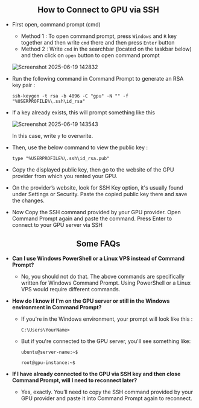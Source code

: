 <h2 align=center>How to Connect to GPU via SSH</h2>

- First open, command prompt (cmd)
  - Method 1 : To open command prompt, press `Windows` and `R` key together and then write `cmd` there and then press `Enter` button
  - Method 2 : Write `cmd` in the searchbar (located on the taskbar below) and then click on `open` button to open command prompt
    
  ![Screenshot 2025-06-19 142832](https://github.com/user-attachments/assets/55b6f4ca-000b-479e-bbdc-1b9c2026d35b)

- Run the following command in Command Prompt to generate an RSA key pair :
  ```
  ssh-keygen -t rsa -b 4096 -C "gpu" -N "" -f "%USERPROFILE%\.ssh\id_rsa"
  ```
- If a key already exists, this will prompt something like this
  
  ![Screenshot 2025-06-19 143543](https://github.com/user-attachments/assets/eecb6381-a29f-4d8f-a800-61e1d346fd17)

  In this case, write `y` to overwrite.

- Then, use the below command to view the public key :
  ```
  type "%USERPROFILE%\.ssh\id_rsa.pub"
  ```
- Copy the displayed public key, then go to the website of the GPU provider from which you rented your GPU.
- On the provider’s website, look for SSH Key option, it's usually found under Settings or Security. Paste the copied public key there and save the changes.
- Now Copy the SSH command provided by your GPU provider. Open Command Prompt again and paste the command. Press Enter to connect to your GPU server via SSH

<h2 align=center>Some FAQs</h2>

- **Can I use Windows PowerShell or a Linux VPS instead of Command Prompt?**
  - No, you should not do that. The above commands are specifically written for Windows Command Prompt. Using PowerShell or a Linux VPS would require different commands.

- **How do I know if I'm on the GPU server or still in the Windows environment in Command Prompt?**
  - If you're in the Windows environment, your prompt will look like this :
    
    ```
    C:\Users\YourName>
    ```
  - But if you're connected to the GPU server, you'll see something like:
    
    ```
    ubuntu@server-name:~$
    ```
    ```
    root@gpu-instance:~$
    ```
- **If I have already connected to the GPU via SSH key and then close Command Prompt, will I need to reconnect later?**
   - Yes, exactly. You’ll need to copy the SSH command provided by your GPU provider and paste it into Command Prompt again to reconnect.
